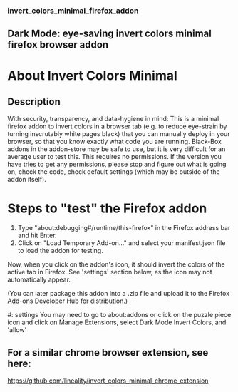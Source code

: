 ### invert_colors_minimal_firefox_addon
## Dark Mode: eye-saving invert colors minimal firefox browser addon

# About Invert Colors Minimal

## Description
With security, transparency, and data-hygiene in mind: 
This is a minimal firefox addon to invert colors in a browser tab
(e.g. to reduce eye-strain by turning inscrutably white pages black)
that you can manually deploy in your browser, so that you know
exactly what code you are running. Black-Box addons in the 
addon-store may be safe to use, but it is very difficult for an average
user to test this.
This requires no permissions. If the version you have tries to get any
permissions, please stop and figure out what is going on, check the code,
check default settings (which may be outside of the addon itself).

# Steps to "test" the Firefox addon
1. Type "about:debugging#/runtime/this-firefox" in the Firefox address bar and hit Enter.
2. Click on "Load Temporary Add-on…" and select your manifest.json file to load the addon for testing.

Now, when you click on the addon's icon, it should invert the colors of the active tab in Firefox. 
See 'settings' section below, as the icon may not automatically appear.

(You can later package this addon into a .zip file and upload it to the Firefox Add-ons Developer Hub for distribution.)

#: settings
You may need to go to about:addons
or click on the puzzle piece icon and click on Manage Extensions, 
select Dark Mode Invert Colors, and 'allow' 

## For a similar chrome browser extension, see here:

https://github.com/lineality/invert_colors_minimal_chrome_extension


